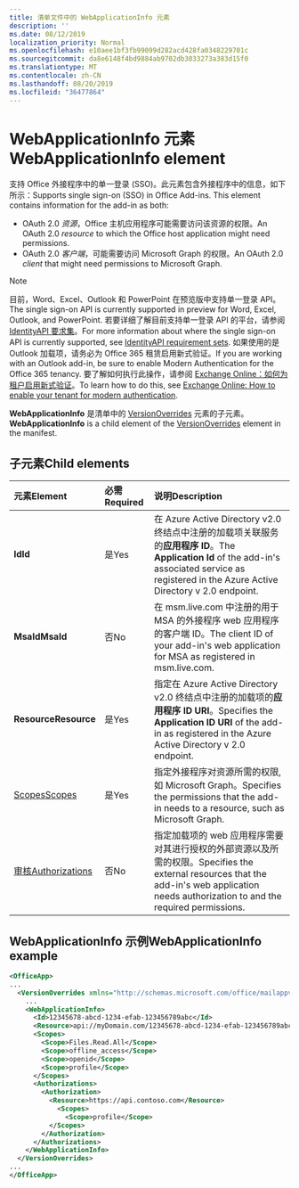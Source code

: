 ```yaml
---
title: 清单文件中的 WebApplicationInfo 元素
description: ''
ms.date: 08/12/2019
localization_priority: Normal
ms.openlocfilehash: e10aee1bf3fb99099d282acd428fa0348229701c
ms.sourcegitcommit: da8e6148f4bd9884ab9702db3033273a383d15f0
ms.translationtype: MT
ms.contentlocale: zh-CN
ms.lasthandoff: 08/20/2019
ms.locfileid: "36477864"
---
```

# <a name="webapplicationinfo-element"></a><span data-ttu-id="3e2df-102">WebApplicationInfo 元素</span><span class="sxs-lookup"><span data-stu-id="3e2df-102">WebApplicationInfo element</span></span>

<span data-ttu-id="3e2df-103">支持 Office 外接程序中的单一登录 (SSO)。此元素包含外接程序中的信息，如下所示：</span><span class="sxs-lookup"><span data-stu-id="3e2df-103">Supports single sign-on (SSO) in Office Add-ins. This element contains information for the add-in as both:</span></span>

- <span data-ttu-id="3e2df-104">OAuth 2.0 *资源*，Office 主机应用程序可能需要访问该资源的权限。</span><span class="sxs-lookup"><span data-stu-id="3e2df-104">An OAuth 2.0 *resource* to which the Office host application might need permissions.</span></span>
- <span data-ttu-id="3e2df-105">OAuth 2.0 *客户端*，可能需要访问 Microsoft Graph 的权限。</span><span class="sxs-lookup"><span data-stu-id="3e2df-105">An OAuth 2.0 *client* that might need permissions to Microsoft Graph.</span></span>

> [!NOTE]
> <span data-ttu-id="3e2df-106">目前，Word、Excel、Outlook 和 PowerPoint 在预览版中支持单一登录 API。</span><span class="sxs-lookup"><span data-stu-id="3e2df-106">The single sign-on API is currently supported in preview for Word, Excel, Outlook, and PowerPoint.</span></span> <span data-ttu-id="3e2df-107">若要详细了解目前支持单一登录 API 的平台，请参阅 [IdentityAPI 要求集](/office/dev/add-ins/reference/requirement-sets/identity-api-requirement-sets)。</span><span class="sxs-lookup"><span data-stu-id="3e2df-107">For more information about where the single sign-on API is currently supported, see [IdentityAPI requirement sets](/office/dev/add-ins/reference/requirement-sets/identity-api-requirement-sets).</span></span> <span data-ttu-id="3e2df-108">如果使用的是 Outlook 加载项，请务必为 Office 365 租赁启用新式验证。</span><span class="sxs-lookup"><span data-stu-id="3e2df-108">If you are working with an Outlook add-in, be sure to enable Modern Authentication for the Office 365 tenancy.</span></span> <span data-ttu-id="3e2df-109">要了解如何执行此操作，请参阅 [Exchange Online：如何为租户启用新式验证](https://social.technet.microsoft.com/wiki/contents/articles/32711.exchange-online-how-to-enable-your-tenant-for-modern-authentication.aspx)。</span><span class="sxs-lookup"><span data-stu-id="3e2df-109">To learn how to do this, see [Exchange Online: How to enable your tenant for modern authentication](https://social.technet.microsoft.com/wiki/contents/articles/32711.exchange-online-how-to-enable-your-tenant-for-modern-authentication.aspx).</span></span>

<span data-ttu-id="3e2df-110">**WebApplicationInfo** 是清单中的 [VersionOverrides](versionoverrides.md) 元素的子元素。</span><span class="sxs-lookup"><span data-stu-id="3e2df-110">**WebApplicationInfo** is a child element of the [VersionOverrides](versionoverrides.md) element in the manifest.</span></span>  

## <a name="child-elements"></a><span data-ttu-id="3e2df-111">子元素</span><span class="sxs-lookup"><span data-stu-id="3e2df-111">Child elements</span></span>

|  <span data-ttu-id="3e2df-112">元素</span><span class="sxs-lookup"><span data-stu-id="3e2df-112">Element</span></span> |  <span data-ttu-id="3e2df-113">必需</span><span class="sxs-lookup"><span data-stu-id="3e2df-113">Required</span></span>  |  <span data-ttu-id="3e2df-114">说明</span><span class="sxs-lookup"><span data-stu-id="3e2df-114">Description</span></span>  |
|:-----|:-----|:-----|
|  <span data-ttu-id="3e2df-115">**Id**</span><span class="sxs-lookup"><span data-stu-id="3e2df-115">**Id**</span></span>    |  <span data-ttu-id="3e2df-116">是</span><span class="sxs-lookup"><span data-stu-id="3e2df-116">Yes</span></span>   |  <span data-ttu-id="3e2df-117">在 Azure Active Directory v2.0 终结点中注册的加载项关联服务的**应用程序 ID**。</span><span class="sxs-lookup"><span data-stu-id="3e2df-117">The **Application Id** of the add-in's associated service as registered in the Azure Active Directory v 2.0 endpoint.</span></span>|
|  <span data-ttu-id="3e2df-118">**MsaId**</span><span class="sxs-lookup"><span data-stu-id="3e2df-118">**MsaId**</span></span>    |  <span data-ttu-id="3e2df-119">否</span><span class="sxs-lookup"><span data-stu-id="3e2df-119">No</span></span>   |  <span data-ttu-id="3e2df-120">在 msm.live.com 中注册的用于 MSA 的外接程序 web 应用程序的客户端 ID。</span><span class="sxs-lookup"><span data-stu-id="3e2df-120">The client ID of your add-in's web application for MSA as registered in msm.live.com.</span></span>|
|  <span data-ttu-id="3e2df-121">**Resource**</span><span class="sxs-lookup"><span data-stu-id="3e2df-121">**Resource**</span></span>  |  <span data-ttu-id="3e2df-122">是</span><span class="sxs-lookup"><span data-stu-id="3e2df-122">Yes</span></span>   |  <span data-ttu-id="3e2df-123">指定在 Azure Active Directory v2.0 终结点中注册的加载项的**应用程序 ID URI**。</span><span class="sxs-lookup"><span data-stu-id="3e2df-123">Specifies the **Application ID URI** of the add-in as registered in the Azure Active Directory v 2.0 endpoint.</span></span>|
|  [<span data-ttu-id="3e2df-124">Scopes</span><span class="sxs-lookup"><span data-stu-id="3e2df-124">Scopes</span></span>](scopes.md)                |  <span data-ttu-id="3e2df-125">是</span><span class="sxs-lookup"><span data-stu-id="3e2df-125">Yes</span></span>  |  <span data-ttu-id="3e2df-126">指定外接程序对资源所需的权限, 如 Microsoft Graph。</span><span class="sxs-lookup"><span data-stu-id="3e2df-126">Specifies the permissions that the add-in needs to a resource, such as Microsoft Graph.</span></span>  |
|  [<span data-ttu-id="3e2df-127">审核</span><span class="sxs-lookup"><span data-stu-id="3e2df-127">Authorizations</span></span>](authorizations.md)  |  <span data-ttu-id="3e2df-128">否</span><span class="sxs-lookup"><span data-stu-id="3e2df-128">No</span></span>   | <span data-ttu-id="3e2df-129">指定加载项的 web 应用程序需要对其进行授权的外部资源以及所需的权限。</span><span class="sxs-lookup"><span data-stu-id="3e2df-129">Specifies the external resources that the add-in's web application needs authorization to and the required permissions.</span></span>|

## <a name="webapplicationinfo-example"></a><span data-ttu-id="3e2df-130">WebApplicationInfo 示例</span><span class="sxs-lookup"><span data-stu-id="3e2df-130">WebApplicationInfo example</span></span>

```xml
<OfficeApp>
...
  <VersionOverrides xmlns="http://schemas.microsoft.com/office/mailappversionoverrides" xsi:type="VersionOverridesV1_0">
    ...
    <WebApplicationInfo>
      <Id>12345678-abcd-1234-efab-123456789abc</Id>
      <Resource>api://myDomain.com/12345678-abcd-1234-efab-123456789abc</Resource>
      <Scopes>
        <Scope>Files.Read.All</Scope>
        <Scope>offline_access</Scope>
        <Scope>openid</Scope>
        <Scope>profile</Scope>
      </Scopes>
      <Authorizations>
        <Authorization>
          <Resource>https://api.contoso.com</Resource>
            <Scopes>
              <Scope>profile</Scope>
          </Scopes>
        </Authorization>
      </Authorizations>
    </WebApplicationInfo>
  </VersionOverrides>
...
</OfficeApp>
```

